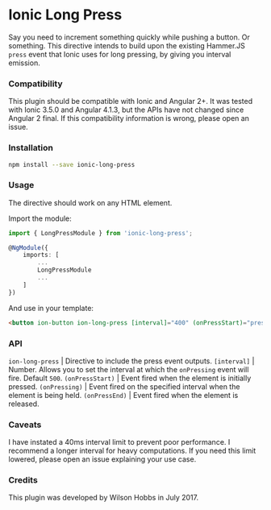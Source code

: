 # Ionic Long Press
Say you need to increment something quickly while pushing a button. Or something. This directive intends to build upon the existing Hammer.JS `press` event that Ionic uses for long pressing, by giving you interval emission.

### Compatibility
This plugin should be compatible with Ionic and Angular 2+. It was tested with Ionic 3.5.0 and Angular 4.1.3, but the APIs have not changed since Angular 2 final. If this compatibility information is wrong, please open an issue.

### Installation
```sh
npm install --save ionic-long-press
```

### Usage
The directive should work on any HTML element.

Import the module:
```ts
import { LongPressModule } from 'ionic-long-press';

@NgModule({
    imports: [
        ...
        LongPressModule
        ...
    ]
})
```

And use in your template:
```html
<button ion-button ion-long-press [interval]="400" (onPressStart)="pressed()" (onPressing)="active()" (onPressEnd)="released()"></button>
```

### API
`ion-long-press` | Directive to include the press event outputs.
`[interval]` | Number. Allows you to set the interval at which the `onPressing` event will fire. Default `500`.
`(onPressStart)` | Event fired when the element is initially pressed.
`(onPressing)` | Event fired on the specified interval when the element is being held.
`(onPressEnd)` | Event fired when the element is released.

### Caveats
I have instated a 40ms interval limit to prevent poor performance. I recommend a longer interval for heavy computations. If you need this limit lowered, please open an issue explaining your use case.

### Credits
This plugin was developed by Wilson Hobbs in July 2017.
